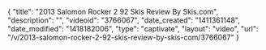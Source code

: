 {
    "title": "2013 Salomon Rocker 2 92 Skis Review By Skis.com",
    "description": "",
    "videoid": "3766067",
    "date_created": "1411361148",
    "date_modified": "1418182006",
    "type": "captivate",
    "layout": "video",
    "url": "\/v\/2013-salomon-rocker-2-92-skis-review-by-skis-com\/3766067"
}